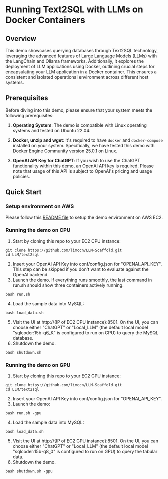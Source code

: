 # Running Text2SQL with LLMs on Docker Containers
## Overview
This demo showcases querying databases through Text2SQL technology, leveraging the advanced features of Large Language Models (LLMs) with the LangChain and Ollama frameworks. Additionally, it explores the deployment of LLM applications using Docker, outlining crucial steps for encapsulating your LLM application in a Docker container. This ensures a consistent and isolated operational environment across different host systems.

## Prerequisites
Before diving into this demo, please ensure that your system meets the following prerequisites:
1. **Operating System**: The demo is compatible with Linux operating systems and tested on Ubuntu 22.04.

2. **Docker, unzip and wget**: It's required to have `docker` and `docker-compose` installed on your system. Specifically, we have tested this demo with Docker Engine Community version 25.0.1 on Linux. 

3. **OpenAI API Key for ChatGPT**: If you wish to use the ChatGPT functionality within this demo, an OpenAI API key is required. Please note that usage of this API is subject to OpenAI's pricing and usage policies.

## Quick Start
### Setup environment on AWS
Please follow this [README file](../env-setup/aws/ubuntu-22.04/README.md) to setup the demo environment on AWS EC2.

### Running the demo on CPU
1. Start by cloning this repo to your EC2 CPU instance:
```
git clone https://github.com/limccn/LLM-Scaffold.git
cd LLM/text2sql
```
2. Insert your OpenAI API Key into conf/config.json for "OPENAI_API_KEY". This step can be skipped if you don't want to evaluate against the OpenAI backend.
3. Launch the demo. If everything runs smoothly, the last command in run.sh should show three containers actively running.
```
bash run.sh
```
4. Load the sample data into MySQL:
```
bash load_data.sh
```
5. Visit the UI at http://{IP of EC2 CPU instance}:8501. On the UI, you can choose either "ChatGPT" or "Local_LLM" (the default local model "sqlcoder:15b-q6_K" is configured to run on CPU) to query the MySQL database.
6. Shutdown the demo.
```
bash shutdown.sh
```

### Running the demo on GPU
1. Start by cloning this repo to your EC2 GPU instance:
```
git clone https://github.com/limccn/LLM-Scaffold.git
cd LLM/text2sql
```
2. Insert your OpenAI API Key into conf/config.json for "OPENAI_API_KEY". 
3. Launch the demo:
```
bash run.sh -gpu
```
4. Load the sample data into MySQL:
```
bash load_data.sh
```
5. Visit the UI at http://{IP of EC2 GPU instance}:8501. On the UI, you can choose either "ChatGPT" or "Local_LLM" (the default local model "sqlcoder:15b-q8_0" is configured to run on GPU) to query the tabular data.
6. Shutdown the demo.
```
bash shutdown.sh -gpu
```